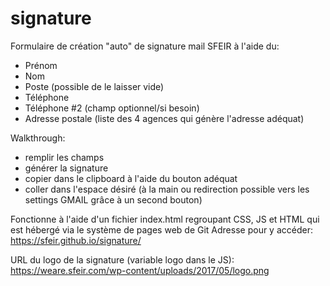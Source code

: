 # signature

Formulaire de création "auto" de signature mail SFEIR à l'aide du:
* Prénom
* Nom
* Poste (possible de le laisser vide)
* Téléphone
* Téléphone #2 (champ optionnel/si besoin)
* Adresse postale (liste des 4 agences qui génère l'adresse adéquat)

Walkthrough:
* remplir les champs
* générer la signature
* copier dans le clipboard à l'aide du bouton adéquat
* coller dans l'espace désiré (à la main ou redirection possible vers les settings GMAIL grâce à un second bouton)

Fonctionne à l'aide d'un fichier index.html regroupant CSS, JS et HTML qui est hébergé via le système de pages web de Git
Adresse pour y accéder: https://sfeir.github.io/signature/

URL du logo de la signature (variable logo dans le JS): https://weare.sfeir.com/wp-content/uploads/2017/05/logo.png
